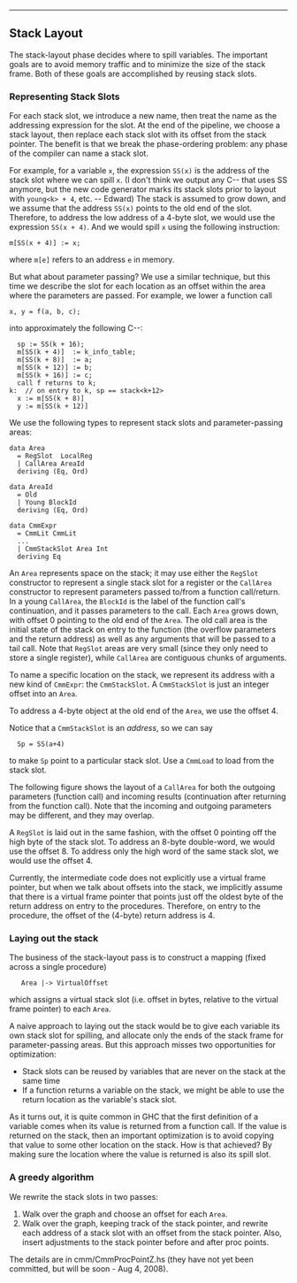 ---

## Stack Layout


The stack-layout phase decides where to spill variables. The important goals are to avoid memory traffic and to minimize the size of the stack frame. Both of these goals are accomplished by reusing stack slots.

### Representing Stack Slots


For each stack slot, we introduce a new name, then treat the name as the addressing expression for the slot. At the end of the pipeline, we choose a stack layout, then replace each stack slot with its offset from the stack pointer. The benefit is that we break the phase-ordering problem: any phase of the compiler can name a stack slot.


For example, for a variable `x`, the expression `SS(x)` is the address of the stack slot where we can spill `x`. (I don't think we output any C-- that uses SS anymore, but the new code generator marks its stack slots prior to layout with `young<k> + 4`, etc. -- Edward) The stack is assumed to grow down, and we assume that the address `SS(x)` points to the old end of the slot. Therefore, to address the low address of a 4-byte slot, we would use the expression `SS(x + 4)`. And we would spill `x` using the following instruction:

```wiki
m[SS(x + 4)] := x;
```


where `m[e]` refers to an address `e` in memory.


But what about parameter passing? We use a similar technique, but this time we describe the slot for each location as an offset within the area where the parameters are passed. For example, we lower a function call

```wiki
x, y = f(a, b, c);
```


into approximately the following C--:

```wiki
  sp := SS(k + 16);
  m[SS(k + 4)]  := k_info_table;
  m[SS(k + 8)]  := a;
  m[SS(k + 12)] := b;
  m[SS(k + 16)] := c;
  call f returns to k;
k:  // on entry to k, sp == stack<k+12>
  x := m[SS(k + 8)]
  y := m[SS(k + 12)]
```


We use the following types to represent stack slots and parameter-passing areas:

```wiki
data Area
  = RegSlot  LocalReg
  | CallArea AreaId
  deriving (Eq, Ord)

data AreaId
  = Old
  | Young BlockId
  deriving (Eq, Ord)

data CmmExpr
  = CmmLit CmmLit
  ...
  | CmmStackSlot Area Int
  deriving Eq
```


An `Area` represents space on the stack; it may use either the `RegSlot` constructor to represent a single stack slot for a register or the `CallArea` constructor to represent parameters passed to/from a function call/return. In a young `CallArea`, the `BlockId` is the label of the function call's continuation, and it passes parameters to the call. Each `Area` grows down, with offset 0 pointing to the old end of the `Area`. The old call area is the initial state of the stack on entry to the function (the overflow parameters and the return address) as well as any arguments that will be passed to a tail call. Note that `RegSlot` areas are very small (since they only need to store a single register), while `CallArea` are contiguous chunks of arguments.


To name a specific location on the stack, we represent its address with a new kind of `CmmExpr`: the `CmmStackSlot`.
A `CmmStackSlot` is just an integer offset into an `Area`. 

To address a 4-byte object at the old end of the `Area`, we use the offset 4.


Notice that a `CmmStackSlot` is an *address*, so we can say

```wiki
  Sp = SS(a+4)
```


to make `Sp` point to a particular stack slot.   Use a `CmmLoad` to load from the stack slot.


The following figure shows the layout of a `CallArea` for both the outgoing parameters (function call) and incoming results (continuation after returning from the function call). Note that the incoming and outgoing parameters may be different, and they may overlap.

[](/trac/ghc/attachment/wiki/Commentary/Compiler/StackAreas/CallArea.png)


A `RegSlot` is laid out in the same fashion, with the offset 0 pointing off the high byte of the stack slot. To address an 8-byte double-word, we would use the offset 8. To address only the high word of the same stack slot, we would use the offset 4.


Currently, the intermediate code does not explicitly use a virtual frame pointer, but when we talk about offsets into the stack, we implicitly assume that there is a virtual frame pointer that points just off the oldest byte of the return address on entry to the procedures. Therefore, on entry to the procedure, the offset of the (4-byte) return address is 4.

### Laying out the stack


The business of the stack-layout pass is to construct a mapping (fixed across a single procedure)

```wiki
   Area |-> VirtualOffset
```


which assigns a virtual stack slot (i.e. offset in bytes, relative to the virtual frame pointer) to each `Area`.


A naive approach to laying out the stack would be to give each variable its own stack slot for spilling, and allocate only the ends of the stack frame for parameter-passing areas. But this approach misses two opportunities for optimization:

- Stack slots can be reused by variables that are never on the stack at the same time
- If a function returns a variable on the stack, we might be able to use the return location as the variable's stack slot.


As it turns out, it is quite common in GHC that the first definition of a variable comes when its value is returned from a function call. If the value is returned on the stack, then an important optimization is to avoid copying that value to some other location on the stack. How is that achieved? By making sure the location where the value is returned is also its spill slot.

### A greedy algorithm


We rewrite the stack slots in two passes:

1. Walk over the graph and choose an offset for each `Area`.
1. Walk over the graph, keeping track of the stack pointer, and rewrite each address of a stack slot with an offset from the stack pointer. Also, insert adjustments to the stack pointer before and after proc points.


The details are in cmm/CmmProcPointZ.hs (they have not yet been committed, but will be soon - Aug 4, 2008).
